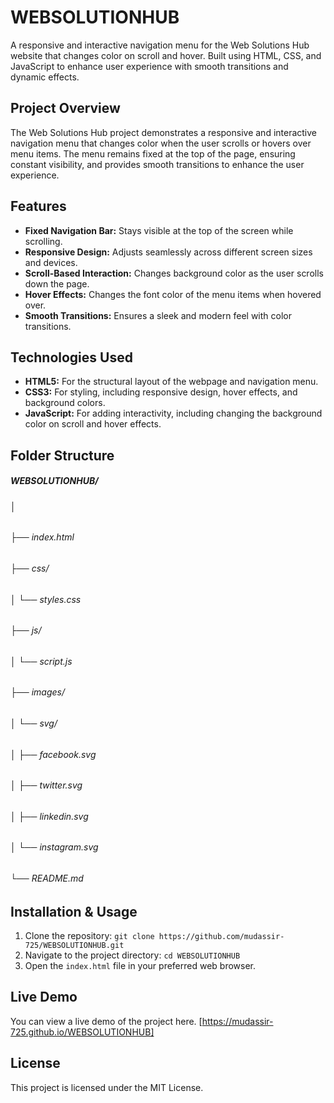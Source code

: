 # WEBSOLUTIONHUB
A responsive and interactive navigation menu for the Web Solutions Hub website that changes color on scroll and hover. Built using HTML, CSS, and JavaScript to enhance user experience with smooth transitions and dynamic effects.

## Project Overview
The Web Solutions Hub project demonstrates a responsive and interactive navigation menu that changes color when the user scrolls or hovers over menu items. The menu remains fixed at the top of the page, ensuring constant visibility, and provides smooth transitions to enhance the user experience. 

## Features
- **Fixed Navigation Bar:** Stays visible at the top of the screen while scrolling.
- **Responsive Design:** Adjusts seamlessly across different screen sizes and devices.
- **Scroll-Based Interaction:** Changes background color as the user scrolls down the page.
- **Hover Effects:** Changes the font color of the menu items when hovered over.
- **Smooth Transitions:** Ensures a sleek and modern feel with color transitions.

## Technologies Used
- **HTML5:** For the structural layout of the webpage and navigation menu.
- **CSS3:** For styling, including responsive design, hover effects, and background colors.
- **JavaScript:** For adding interactivity, including changing the background color on scroll and hover effects.

## Folder Structure
##### WEBSOLUTIONHUB/
###### │
###### ├── index.html              
###### ├── css/
###### │   └── styles.css           
###### ├── js/
###### │   └── script.js            
###### ├── images/
###### │   └── svg/                 
###### │       ├── facebook.svg
###### │       ├── twitter.svg
###### │       ├── linkedin.svg
###### │       └── instagram.svg
###### └── README.md                



## Installation & Usage
1. Clone the repository: `git clone https://github.com/mudassir-725/WEBSOLUTIONHUB.git`
2. Navigate to the project directory: `cd WEBSOLUTIONHUB`
3. Open the `index.html` file in your preferred web browser.

## Live Demo
You can view a live demo of the project here. [https://mudassir-725.github.io/WEBSOLUTIONHUB]

## License
This project is licensed under the MIT License.
